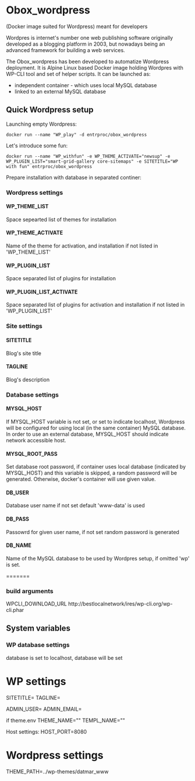 # Obox_wordpress
(Docker image suited for Wordpress) meant for developers

Wordpres is internet's number one web publishing software originally developed as a blogging platform in 2003, but nowadays being an advanced framework for building a web services.

The Obox_wordpress has been developed to automatize Wordpress deployment. It is Alpine Linux based Docker image holding Wordpres with WP-CLI tool and set of helper scripts. It can be launched as: 
* independent container - which uses local MySQL database
* linked to an external MySQL database

## Quick Wordpress setup
Launching empty Wordpress: 
```
docker run --name "WP_play" -d entrproc/obox_wordpress
```
Let's introduce some fun: 
```
docker run --name "WP_withfun" -e WP_THEME_ACTIVATE="newsup" -e WP_PLUGIN_LIST="smart-grid-gallery core-sitemaps" -e SITETITLE="WP with fun" entrproc/obox_wordpress
```
Prepare installation with database in separated continer: 



### Wordpress settings

#### WP_THEME_LIST
Space sepearted list of themes for installation

#### WP_THEME_ACTIVATE
Name of the theme for activation, and installation if not listed in 'WP_THEME_LIST'

#### WP_PLUGIN_LIST
Space separated list of plugins for installation
#### WP_PLUGIN_LIST_ACTIVATE
Space separated list of plugins for activation and installation if not listed in 'WP_PLUGIN_LIST'

### Site settings
#### SITETITLE
Blog's site title
#### TAGLINE
Blog's description

### Database settings

#### MYSQL_HOST
If MYSQL_HOST variable is not set, or set to indicate localhost, Wordpress will be configured for using local (in the same container) MySQL database.
In order to use an external database, MYSQL_HOST should indicate network 
accessible host.

#### MYSQL_ROOT_PASS
Set database root password, if container uses local database (indicated by MYSQL_HOST) and this variable is skipped, a random password will be generated. Otherwise, docker's container will use given value.

#### DB_USER
Database user name if not set default 'www-data' is used

#### DB_PASS
Passowrd for given user name, if not set random password is generated

#### DB_NAME
Name of the MySQL database to be used by Wordpres setup, if omitted 'wp' is set.

=======


### build arguments
WPCLI_DOWNLOAD_URL
http://bestlocalnetwork/ires/wp-cli.org/wp-cli.phar


## System variables

### WP database settings



database is set to localhost, database will be set
# WP settings
SITETITLE=
TAGLINE=

ADMIN_USER=
ADMIN_EMAIL=

if theme.env
THEME_NAME=""
TEMPL_NAME=""


Host settings: 
HOST_PORT=8080


# Wordpress settings
THEME_PATH=../wp-themes/datmar_www


